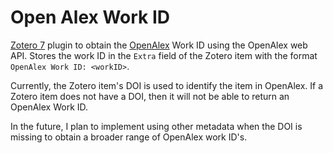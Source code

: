 # Open Alex Work ID

[Zotero 7](https://www.zotero.org) plugin to obtain the [OpenAlex](https://openalex.org) Work ID using the OpenAlex web API. Stores the work ID in the `Extra` field of the Zotero item with the format `OpenAlex Work ID: <workID>`.

Currently, the Zotero item's DOI is used to identify the item in OpenAlex. If a Zotero item does not have a DOI, then it will not be able to return an OpenAlex Work ID.

In the future, I plan to implement using other metadata when the DOI is missing to obtain a broader range of OpenAlex work ID's.